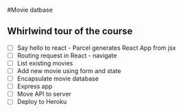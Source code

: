 #Movie datbase

## Whirlwind tour of the course

* [ ] Say hello to react - Parcel generates React App from jsx
* [ ] Routing request in React - navigate
* [ ] List existing movies
* [ ] Add new movie using form and state
* [ ] Encapsulate movie database
* [ ] Express app
* [ ] Move API to server
* [ ] Deploy to Heroku